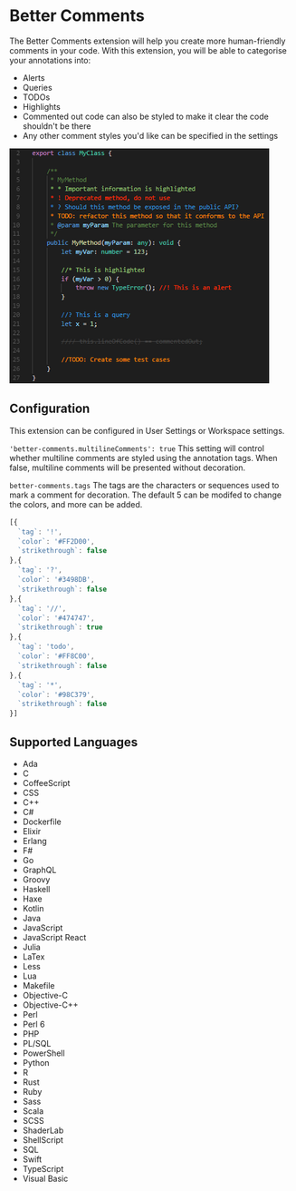 # Better Comments

The Better Comments extension will help you create more human-friendly comments in your code.
With this extension, you will be able to categorise your annotations into:
* Alerts
* Queries
* TODOs
* Highlights
* Commented out code can also be styled to make it clear the code shouldn't be there
* Any other comment styles you'd like can be specified in the settings

![Annotated code](images/better-comments.PNG)

## Configuration

This extension can be configured in User Settings or Workspace settings.


`'better-comments.multilineComments': true`
 This setting will control whether multiline comments are styled using the annotation tags.
 When false, multiline comments will be presented without decoration.


`better-comments.tags`
The tags are the characters or sequences used to mark a comment for decoration.
The default 5 can be modifed to change the colors, and more can be added.
```javascript
[{
  `tag`: '!',
  `color`: '#FF2D00',
  `strikethrough`: false
},{
  `tag`: '?',
  `color`: '#3498DB',
  `strikethrough`: false
},{
  `tag`: '//',
  `color`: '#474747',
  `strikethrough`: true
},{
  `tag`: 'todo',
  `color`: '#FF8C00',
  `strikethrough`: false
},{
  `tag`: '*',
  `color`: '#98C379',
  `strikethrough`: false
}]
```

## Supported Languages

* Ada
* C
* CoffeeScript
* CSS
* C++
* C#
* Dockerfile
* Elixir
* Erlang
* F#
* Go
* GraphQL
* Groovy
* Haskell
* Haxe
* Kotlin
* Java
* JavaScript
* JavaScript React
* Julia
* LaTex
* Less
* Lua
* Makefile
* Objective-C
* Objective-C++
* Perl
* Perl 6
* PHP
* PL/SQL
* PowerShell
* Python
* R
* Rust
* Ruby
* Sass
* Scala
* SCSS
* ShaderLab
* ShellScript
* SQL
* Swift
* TypeScript
* Visual Basic